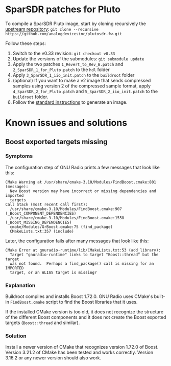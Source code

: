 # SparSDR patches for Pluto

To compile a SparSDR Pluto image, start by cloning recursively the
[upstream repository](https://github.com/analogdevicesinc/plutosdr-fw):
`git clone --recursive https://github.com/analogdevicesinc/plutosdr-fw.git`

Follow these steps:

1. Switch to the v0.33 revision: `git checkout v0.33`
2. Update the versions of the submodules: `git submodule update`
3. Apply the two patches `1_Revert_to_Rev_B.patch` and `2_SparSDR_1_for_Pluto.patch` to the `hdl` folder
4. Apply `3_SparSDR_1_iio_init.patch` to the `buildroot` folder
5. (optional) If you want to make a v2 image that sends compressed samples using
  version 2 of the compressed sample format, apply `4_SparSDR_2_for_Pluto.patch`
  and `5_SparSDR_2_iio_init.patch` to the `buildroot` folder.
6. Follow the [standard instructions](https://wiki.analog.com/university/tools/pluto/building_the_image) to generate an image.

# Known issues and solutions

## Boost exported targets missing

### Symptoms

The configuration step of GNU Radio prints a few messages that look like this:

```
CMake Warning at /usr/share/cmake-3.10/Modules/FindBoost.cmake:801 (message):
  New Boost version may have incorrect or missing dependencies and imported
  targets
Call Stack (most recent call first):
  /usr/share/cmake-3.10/Modules/FindBoost.cmake:907 (_Boost_COMPONENT_DEPENDENCIES)
  /usr/share/cmake-3.10/Modules/FindBoost.cmake:1558 (_Boost_MISSING_DEPENDENCIES)
  cmake/Modules/GrBoost.cmake:75 (find_package)
  CMakeLists.txt:357 (include)
```

Later, the configuration fails after many messages that look like this:

```
CMake Error at gnuradio-runtime/lib/CMakeLists.txt:53 (add_library):
  Target "gnuradio-runtime" links to target "Boost::thread" but the target
  was not found.  Perhaps a find_package() call is missing for an IMPORTED
  target, or an ALIAS target is missing?
```

### Explanation

Buildroot compiles and installs Boost 1.72.0. GNU Radio uses CMake's
built-in `FindBoost.cmake` script to find the Boost libraries that it uses.

If the installed CMake version is too old, it does not recognize the structure
of the different Boost components and it does not create the Boost exported
targets (`Boost::thread` and similar).

### Solution

Install a newer version of CMake that recognizes version 1.72.0 of Boost.
Version 3.21.2 of CMake has been tested and works correctly. Version 3.16.2
or any newer version should also work.
